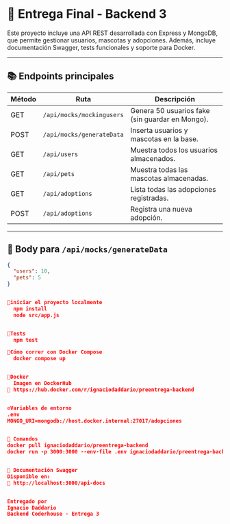 # 🧪 Entrega Final - Backend 3

Este proyecto incluye una API REST desarrollada con Express y MongoDB, que permite gestionar usuarios, mascotas y adopciones. Además, incluye documentación Swagger, tests funcionales y soporte para Docker.

---

## 📚 Endpoints principales

| Método | Ruta                        | Descripción                                      |
|--------|-----------------------------|--------------------------------------------------|
| GET    | `/api/mocks/mockingusers`   | Genera 50 usuarios fake (sin guardar en Mongo). |
| POST   | `/api/mocks/generateData`   | Inserta usuarios y mascotas en la base.         |
| GET    | `/api/users`                | Muestra todos los usuarios almacenados.         |
| GET    | `/api/pets`                 | Muestra todas las mascotas almacenadas.         |
| GET    | `/api/adoptions`            | Lista todas las adopciones registradas.         |
| POST   | `/api/adoptions`            | Registra una nueva adopción.                    |

---

## 🧾 Body para `/api/mocks/generateData`

```json
{
  "users": 10,
  "pets": 5
}


🚀iniciar el proyecto localmente
  npm install
  node src/app.js


🧪Tests
  npm test

🐳Cómo correr con Docker Compose
  docker compose up


🐳Docker
  Imagen en DockerHub
🔗 https://hub.docker.com/r/ignaciodaddario/preentrega-backend


⚙️Variables de entorno
.env
MONGO_URI=mongodb://host.docker.internal:27017/adopciones


🐳 Comandos
docker pull ignaciodaddario/preentrega-backend
docker run -p 3000:3000 --env-file .env ignaciodaddario/preentrega-backend


📄 Documentación Swagger
Disponible en:
🔗 http://localhost:3000/api-docs


Entregado por
Ignacio Daddario
Backend Coderhouse - Entrega 3